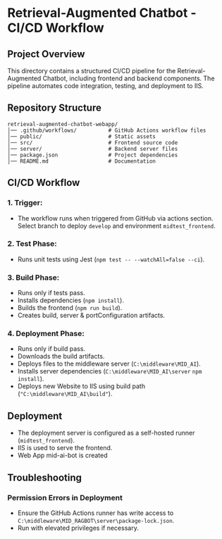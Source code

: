 # Retrieval-Augmented Chatbot - CI/CD Workflow

## Project Overview
This directory contains a structured CI/CD pipeline for the Retrieval-Augmented Chatbot, including frontend and backend components. The pipeline automates code integration, testing, and deployment to IIS.

## Repository Structure
```
retrieval-augmented-chatbot-webapp/
│── .github/workflows/          # GitHub Actions workflow files
│── public/                     # Static assets
│── src/                        # Frontend source code
│── server/                     # Backend server files
│── package.json                # Project dependencies
│── README.md                   # Documentation
```

## CI/CD Workflow
### 1. **Trigger:**
- The workflow runs when triggered from GitHub via actions section. Select branch to deploy `develop` and environment `midtest_frontend`.

### 2. **Test Phase:**
- Runs unit tests using Jest (`npm test -- --watchAll=false --ci`).

### 3. **Build Phase:**
- Runs only if tests pass.
- Installs dependencies (`npm install`).
- Builds the frontend (`npm run build`).
- Creates build, server & portConfiguration artifacts.

### 4. **Deployment Phase:**
- Runs only if build pass.
- Downloads the build artifacts.
- Deploys files to the middleware server (`C:\middleware\MID_AI`).
- Installs server dependencies (`C:\middleware\MID_AI\server` `npm install`).
- Deploys new Website to IIS using build path (`"C:\middleware\MID_AI\build"`).

## Deployment
- The deployment server is configured as a self-hosted runner (`midtest_frontend`).
- IIS is used to serve the frontend.
- Web App mid-ai-bot is created

## Troubleshooting
### **Permission Errors in Deployment**
- Ensure the GitHub Actions runner has write access to `C:\middleware\MID_RAGBOT\server\package-lock.json`.
- Run with elevated privileges if necessary.
